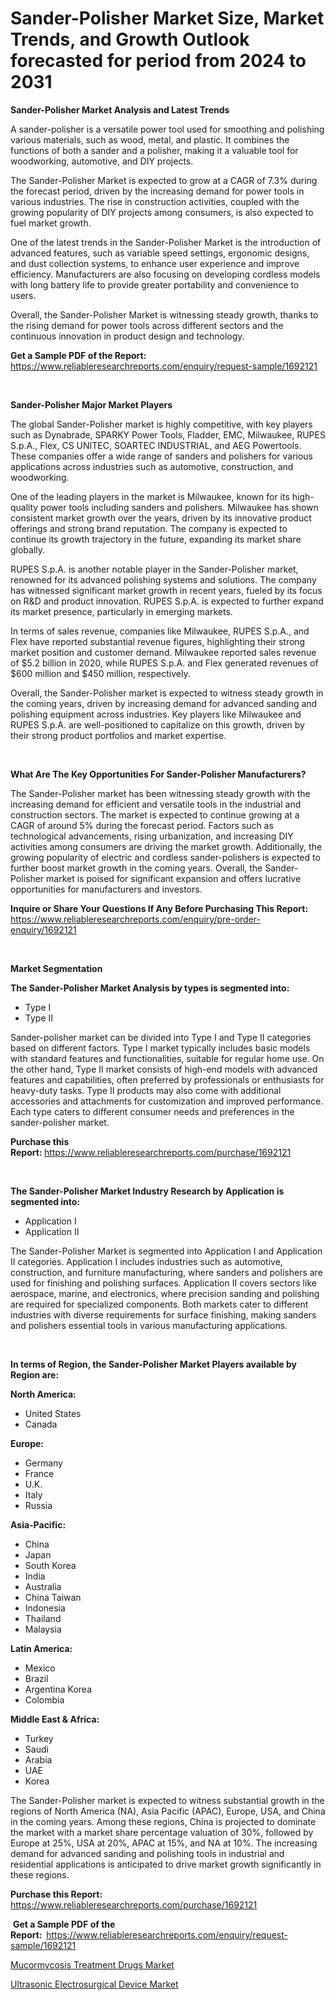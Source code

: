 <p><h1>Sander-Polisher Market Size, Market Trends, and Growth Outlook forecasted for period from 2024 to 2031</h1></p><p><strong>Sander-Polisher Market Analysis and Latest Trends</strong></p>
<p><p>A sander-polisher is a versatile power tool used for smoothing and polishing various materials, such as wood, metal, and plastic. It combines the functions of both a sander and a polisher, making it a valuable tool for woodworking, automotive, and DIY projects.</p><p>The Sander-Polisher Market is expected to grow at a CAGR of 7.3% during the forecast period, driven by the increasing demand for power tools in various industries. The rise in construction activities, coupled with the growing popularity of DIY projects among consumers, is also expected to fuel market growth.</p><p>One of the latest trends in the Sander-Polisher Market is the introduction of advanced features, such as variable speed settings, ergonomic designs, and dust collection systems, to enhance user experience and improve efficiency. Manufacturers are also focusing on developing cordless models with long battery life to provide greater portability and convenience to users.</p><p>Overall, the Sander-Polisher Market is witnessing steady growth, thanks to the rising demand for power tools across different sectors and the continuous innovation in product design and technology.</p></p>
<p><strong>Get a Sample PDF of the Report:&nbsp;</strong> <a href="https://www.reliableresearchreports.com/enquiry/request-sample/1692121">https://www.reliableresearchreports.com/enquiry/request-sample/1692121</a></p>
<p>&nbsp;</p>
<p><strong>Sander-Polisher Major Market Players</strong></p>
<p><p>The global Sander-Polisher market is highly competitive, with key players such as Dynabrade, SPARKY Power Tools, Fladder, EMC, Milwaukee, RUPES S.p.A., Flex, CS UNITEC, SOARTEC INDUSTRIAL, and AEG Powertools. These companies offer a wide range of sanders and polishers for various applications across industries such as automotive, construction, and woodworking.</p><p>One of the leading players in the market is Milwaukee, known for its high-quality power tools including sanders and polishers. Milwaukee has shown consistent market growth over the years, driven by its innovative product offerings and strong brand reputation. The company is expected to continue its growth trajectory in the future, expanding its market share globally.</p><p>RUPES S.p.A. is another notable player in the Sander-Polisher market, renowned for its advanced polishing systems and solutions. The company has witnessed significant market growth in recent years, fueled by its focus on R&D and product innovation. RUPES S.p.A. is expected to further expand its market presence, particularly in emerging markets.</p><p>In terms of sales revenue, companies like Milwaukee, RUPES S.p.A., and Flex have reported substantial revenue figures, highlighting their strong market position and customer demand. Milwaukee reported sales revenue of $5.2 billion in 2020, while RUPES S.p.A. and Flex generated revenues of $600 million and $450 million, respectively.</p><p>Overall, the Sander-Polisher market is expected to witness steady growth in the coming years, driven by increasing demand for advanced sanding and polishing equipment across industries. Key players like Milwaukee and RUPES S.p.A. are well-positioned to capitalize on this growth, driven by their strong product portfolios and market expertise.</p></p>
<p>&nbsp;</p>
<p><strong>What Are The Key Opportunities For Sander-Polisher Manufacturers?</strong></p>
<p><p>The Sander-Polisher market has been witnessing steady growth with the increasing demand for efficient and versatile tools in the industrial and construction sectors. The market is expected to continue growing at a CAGR of around 5% during the forecast period. Factors such as technological advancements, rising urbanization, and increasing DIY activities among consumers are driving the market growth. Additionally, the growing popularity of electric and cordless sander-polishers is expected to further boost market growth in the coming years. Overall, the Sander-Polisher market is poised for significant expansion and offers lucrative opportunities for manufacturers and investors.</p></p>
<p><strong>Inquire or Share Your Questions If Any Before Purchasing This Report:</strong> <a href="https://www.reliableresearchreports.com/enquiry/pre-order-enquiry/1692121">https://www.reliableresearchreports.com/enquiry/pre-order-enquiry/1692121</a></p>
<p>&nbsp;</p>
<p><strong>Market Segmentation</strong></p>
<p><strong>The Sander-Polisher Market Analysis by types is segmented into:</strong></p>
<p><ul><li>Type I</li><li>Type II</li></ul></p>
<p><p>Sander-polisher market can be divided into Type I and Type II categories based on different factors. Type I market typically includes basic models with standard features and functionalities, suitable for regular home use. On the other hand, Type II market consists of high-end models with advanced features and capabilities, often preferred by professionals or enthusiasts for heavy-duty tasks. Type II products may also come with additional accessories and attachments for customization and improved performance. Each type caters to different consumer needs and preferences in the sander-polisher market.</p></p>
<p><strong>Purchase this Report:&nbsp;</strong><a href="https://www.reliableresearchreports.com/purchase/1692121">https://www.reliableresearchreports.com/purchase/1692121</a></p>
<p>&nbsp;</p>
<p><strong>The Sander-Polisher Market Industry Research by Application is segmented into:</strong></p>
<p><ul><li>Application I</li><li>Application II</li></ul></p>
<p><p>The Sander-Polisher Market is segmented into Application I and Application II categories. Application I includes industries such as automotive, construction, and furniture manufacturing, where sanders and polishers are used for finishing and polishing surfaces. Application II covers sectors like aerospace, marine, and electronics, where precision sanding and polishing are required for specialized components. Both markets cater to different industries with diverse requirements for surface finishing, making sanders and polishers essential tools in various manufacturing applications.</p></p>
<p>&nbsp;</p>
<p><strong>In terms of Region, the Sander-Polisher Market Players available by Region are:</strong></p>
<p>
    <p> <strong> North America: </strong>
        <ul>
            <li>United States</li>
            <li>Canada</li>
        </ul>
        </p> 
    <p> <strong> Europe: </strong>
        <ul>
            <li>Germany</li>
            <li>France</li>
            <li>U.K.</li>
            <li>Italy</li>
            <li>Russia</li>
        </ul>
        </p> 
    <p> <strong> Asia-Pacific: </strong>
        <ul>
            <li>China</li>
            <li>Japan</li>
            <li>South Korea</li>
            <li>India</li>
            <li>Australia</li>
            <li>China Taiwan</li>
            <li>Indonesia</li>
            <li>Thailand</li>
            <li>Malaysia</li>
        </ul>
        </p> 
    <p> <strong> Latin America: </strong>
        <ul>
            <li>Mexico</li>
            <li>Brazil</li>
            <li>Argentina Korea</li>
            <li>Colombia</li>
        </ul>
        </p> 
    <p> <strong> Middle East & Africa: </strong>
        <ul>
            <li>Turkey</li>
            <li>Saudi</li>
            <li>Arabia</li>
            <li>UAE</li>
            <li>Korea</li>
        </ul>
    </p>
    </p>
<p><p>The Sander-Polisher market is expected to witness substantial growth in the regions of North America (NA), Asia Pacific (APAC), Europe, USA, and China in the coming years. Among these regions, China is projected to dominate the market with a market share percentage valuation of 30%, followed by Europe at 25%, USA at 20%, APAC at 15%, and NA at 10%. The increasing demand for advanced sanding and polishing tools in industrial and residential applications is anticipated to drive market growth significantly in these regions.</p></p>
<p><strong>Purchase this Report: </strong><a href="https://www.reliableresearchreports.com/purchase/1692121">https://www.reliableresearchreports.com/purchase/1692121</a></p>
<p>&nbsp;<strong>Get a Sample PDF of the Report:&nbsp;&nbsp;</strong><a href="https://www.reliableresearchreports.com/enquiry/request-sample/1692121">https://www.reliableresearchreports.com/enquiry/request-sample/1692121</a></p>
<p><strong></strong></p>
<p><p><a href="https://issuu.com/reportprime-2/docs/mucormycosis-treatment-drugs-market-size-2030.pptx">Mucormycosis Treatment Drugs Market</a></p><p><a href="https://issuu.com/reportprime-2/docs/ultrasonic-electrosurgical-device-market-size-2030">Ultrasonic Electrosurgical Device Market</a></p></p>